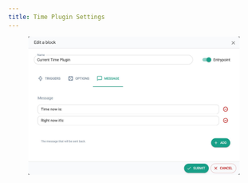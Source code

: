 ```yaml
---
title: Time Plugin Settings
---
```


<figure><img src="../assets/time-Plugin-settings.jpg" alt=""><figcaption></figcaption></figure>
